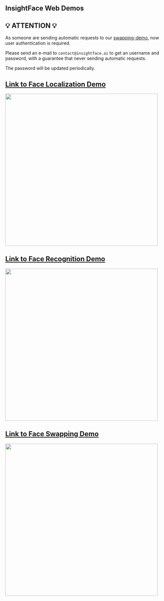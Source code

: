 InsightFace Web Demos
---

## :bulb: ATTENTION :bulb:

As someone are sending automatic requests to our [swapping-demo](http://demo.insightface.ai:7009/), now user authentication is required. 

Please send an e-mail to ``contact@insightface.ai`` to get an username and password, with a guarantee that never sending automatic requests.

The password will be updated periodically.



## [Link to Face Localization Demo](http://demo.insightface.ai:7007/)

  [<img src="https://insightface.ai/assets/img/custom/thumb_scrfd.png" width="480"/>](http://demo.insightface.ai:7007/)





## [Link to Face Recognition Demo](http://demo.insightface.ai:7008/)

  [<img src="https://insightface.ai/assets/img/custom/thumb_subcenter.png" width="480"/>](http://demo.insightface.ai:7007/)





## [Link to Face Swapping Demo](http://demo.insightface.ai:7009/)

  [<img src="https://insightface.ai/assets/img/custom/demo_swap.jpg" width="480"/>](http://demo.insightface.ai:7007/)
